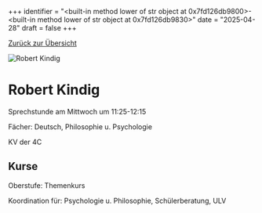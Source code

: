 
+++
identifier = "<built-in method lower of str object at 0x7fd126db9800>-<built-in method lower of str object at 0x7fd126db9830>"
date = "2025-04-28"
draft = false
+++

 [Zurück zur Übersicht](/schule/personen/)

<div class="row">
<div class="column">
<img src="/images/personal/Kindig.jpg" alt="Robert Kindig"> 
</div>
<div class="column">

# Robert Kindig

Sprechstunde am Mittwoch um 11:25-12:15

Fächer: Deutsch,  Philosophie u. Psychologie

KV der 4C



## Kurse



Oberstufe: Themenkurs

Koordination für: Psychologie u. Philosophie, Schülerberatung, ULV

</div>
</div> 

